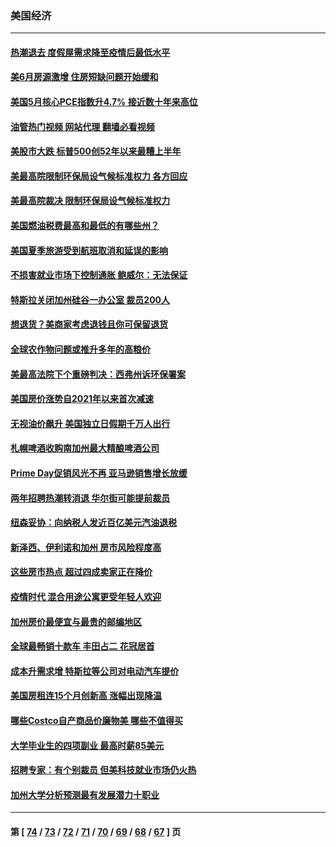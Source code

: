 ### 美国经济
---
#### [热潮退去 度假屋需求降至疫情后最低水平](../../pages/ncid1078158/n13771913.md?07021645) 
#### [美6月房源激增 住房短缺问题开始缓和](../../pages/ncid1078158/n13771588.md?07021645) 
#### [美国5月核心PCE指数升4.7% 接近数十年来高位](../../pages/ncid1078158/n13770992.md?07021645) 
#### [油管热门视频 网站代理 翻墙必看视频](http://209.222.30.114:81/youtube.html?07021645)
#### [美股市大跌 标普500创52年以来最糟上半年](../../pages/ncid1078158/n13770988.md?07021645) 
#### [美最高院限制环保局设气候标准权力 各方回应](../../pages/ncid1078158/n13770901.md?07021645) 
#### [美最高院裁决 限制环保局设气候标准权力](../../pages/ncid1078158/n13770868.md?07021645) 
#### [美国燃油税费最高和最低的有哪些州？](../../pages/ncid1078158/n13770341.md?07021645) 
#### [美国夏季旅游受到航班取消和延误的影响](../../pages/ncid1078158/n13770276.md?07021645) 
#### [不损害就业市场下控制通胀 鲍威尔：无法保证](../../pages/ncid1078158/n13770190.md?07021645) 
#### [特斯拉关闭加州硅谷一办公室 裁员200人](../../pages/ncid1078158/n13770149.md?07021645) 
#### [想退货？美商家考虑退钱且你可保留退货](../../pages/ncid1078158/n13769661.md?07021645) 
#### [全球农作物问题或推升多年的高粮价](../../pages/ncid1078158/n13769592.md?07021645) 
#### [美最高法院下个重磅判决：西弗州诉环保署案](../../pages/ncid1078158/n13769362.md?07021645) 
#### [美国房价涨势自2021年以来首次减速](../../pages/ncid1078158/n13769511.md?07021645) 
#### [无视油价飙升 美国独立日假期千万人出行](../../pages/ncid1078158/n13769490.md?07021645) 
#### [札幌啤酒收购南加州最大精酿啤酒公司](../../pages/ncid1078158/n13768291.md?07021645) 
#### [Prime Day促销风光不再 亚马逊销售增长放缓](../../pages/ncid1078158/n13768791.md?07021645) 
#### [两年招聘热潮转消退 华尔街可能提前裁员](../../pages/ncid1078158/n13768737.md?07021645) 
#### [纽森妥协：向纳税人发近百亿美元汽油退税](../../pages/ncid1078158/n13768765.md?07021645) 
#### [新泽西、伊利诺和加州 房市风险程度高](../../pages/ncid1078158/n13768427.md?07021645) 
#### [这些房市热点 超过四成卖家正在降价](../../pages/ncid1078158/n13768265.md?07021645) 
#### [疫情时代 混合用途公寓更受年轻人欢迎](../../pages/ncid1078158/n13768248.md?07021645) 
#### [加州房价最便宜与最贵的邮编地区](../../pages/ncid1078158/n13768067.md?07021645) 
#### [全球最畅销十款车 丰田占二 花冠居首](../../pages/ncid1078158/n13763164.md?07021645) 
#### [成本升需求增 特斯拉等公司对电动汽车提价](../../pages/ncid1078158/n13767981.md?07021645) 
#### [美国房租连15个月创新高 涨幅出现降温](../../pages/ncid1078158/n13767865.md?07021645) 
#### [哪些Costco自产商品价廉物美 哪些不值得买](../../pages/ncid1078158/n13766373.md?07021645) 
#### [大学毕业生的四项副业 最高时薪85美元](../../pages/ncid1078158/n13766337.md?07021645) 
#### [招聘专家：有个别裁员 但美科技就业市场仍火热](../../pages/ncid1078158/n13767465.md?07021645) 
#### [加州大学分析预测最有发展潜力十职业](../../pages/ncid1078158/n13767449.md?07021645) 

---
#### 第 [ [74](./74.md?07021645) / [73](./73.md?07021645) / [72](./72.md?07021645) / [71](./71.md?07021645) / [70](./70.md?07021645) / [69](./69.md?07021645) / [68](./68.md?07021645) / [67](./67.md?07021645) ] 页
